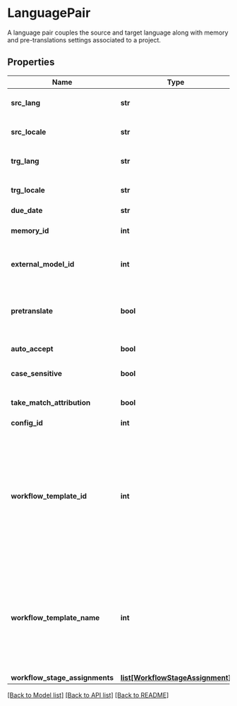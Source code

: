 # LanguagePair

A language pair couples the source and target language along with memory and pre-translations settings associated to a project. 
## Properties
Name | Type | Description | Notes
------------ | ------------- | ------------- | -------------
**src_lang** | **str** | Source language, an ISO 639-1 language identifier. | [optional] 
**src_locale** | **str** | A locale identifier, supported for source language. | [optional] 
**trg_lang** | **str** | Target language, an ISO 639-1 language identifier. | 
**trg_locale** | **str** | A locale identifier, supported for target language. | [optional] 
**due_date** | **str** | An ISO date. | [optional] 
**memory_id** | **int** | A unique number identifying the associated Memory. | 
**external_model_id** | **int** | A unique identifier for working with a third party model in the Lilt Platform | [optional] 
**pretranslate** | **bool** | Attribute translation authorship of exact matches to the creator of the document being pretranslated. | [optional] 
**auto_accept** | **bool** | Accept and lock exact matches. | [optional] 
**case_sensitive** | **bool** | Use case sensitive translation memory matching. | [optional] 
**take_match_attribution** | **bool** | Use MT for unmatched segments. | [optional] 
**config_id** | **int** | Configuration id | [optional] 
**workflow_template_id** | **int** | Workflow Template id, to assign a specific Workflow to the project created out of this Language Pair. WorkflowTemplateIds can be retrieved via the /workflows/templates endpoint. If not specified then the Job level workflowTemplateId will be used. | [optional] 
**workflow_template_name** | **int** | Workflow Template Name, when passed with TeamId it allows for an on the fly look up of the correct WorkflowTemplate to use. If workflowTemplateId is passed the workflowTemplateId supercedes other lookups. | [optional] 
**workflow_stage_assignments** | [**list[WorkflowStageAssignment]**](WorkflowStageAssignment.md) |  | [optional] 

[[Back to Model list]](../README.md#documentation-for-models) [[Back to API list]](../README.md#documentation-for-api-endpoints) [[Back to README]](../README.md)


